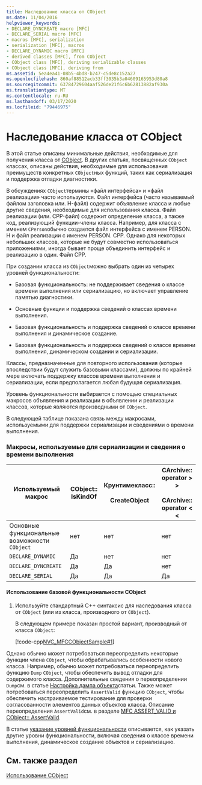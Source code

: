 ```yaml
---
title: Наследование класса от CObject
ms.date: 11/04/2016
helpviewer_keywords:
- DECLARE_DYNCREATE macro [MFC]
- DECLARE_SERIAL macro [MFC]
- macros [MFC], serialization
- serialization [MFC], macros
- DECLARE_DYNAMIC macro [MFC]
- derived classes [MFC], from CObject
- CObject class [MFC], deriving serializable classes
- CObject class [MFC], deriving from
ms.assetid: 5ea4ea41-08b5-4bd8-b247-c5de8c152a27
ms.openlocfilehash: 860af88512acb33ff3035b3a04609165953d80a8
ms.sourcegitcommit: 63784729604aaf526de21f6c6b62813882af930a
ms.translationtype: MT
ms.contentlocale: ru-RU
ms.lasthandoff: 03/17/2020
ms.locfileid: "79446975"
---
```

# <a name="deriving-a-class-from-cobject"></a>Наследование класса от CObject

В этой статье описаны минимальные действия, необходимые для получения класса от [CObject](../mfc/reference/cobject-class.md). В других статьях, посвященных `CObject` классах, описаны действия, необходимые для использования преимуществ конкретных `CObject`ных функций, таких как сериализация и поддержка отладки диагностики.

В обсуждениях `CObject`термины «файл интерфейса» и «файл реализации» часто используются. Файл интерфейса (часто называемый файлом заголовка или. H-файл) содержит объявление класса и любые другие сведения, необходимые для использования класса. Файл реализации (или. CPP-файл) содержит определение класса, а также код, реализующий функции-члены класса. Например, для класса с именем `CPerson`обычно создается файл интерфейса с именем PERSON. H и файл реализации с именем PERSON. CPP. Однако для некоторых небольших классов, которые не будут совместно использоваться приложениями, иногда бывает проще объединить интерфейс и реализацию в один. Файл CPP.

При создании класса из `CObject`можно выбрать один из четырех уровней функциональности:

- Базовая функциональность: не поддерживает сведения о классе времени выполнения или сериализацию, но включает управление памятью диагностики.

- Основные функции и поддержка сведений о классах времени выполнения.

- Базовая функциональность и поддержка сведений о классе времени выполнения и динамическое создание.

- Базовая функциональность и поддержка сведений о классе времени выполнения, динамическом создании и сериализации.

Классы, предназначенные для повторного использования (которые впоследствии будут служить базовыми классами), должны по крайней мере включать поддержку классов времени выполнения и сериализации, если предполагается любая будущая сериализация.

Уровень функциональности выбирается с помощью специальных макросов объявления и реализации в объявлении и реализации классов, которые являются производными от `CObject`.

В следующей таблице показана связь между макросами, используемыми для поддержки сериализации и сведениями о времени выполнения.

### <a name="macros-used-for-serialization-and-run-time-information"></a>Макросы, используемые для сериализации и сведения о времени выполнения

|Используемый макрос|CObject:: IsKindOf|Крунтимекласс::<br /><br /> CreateObject|CArchive:: operator > ><br /><br /> CArchive:: operator < <|
|----------------|-----------------------|--------------------------------------|-------------------------------------------------------|
|Основные функциональные возможности `CObject`|нет|нет|нет|
|`DECLARE_DYNAMIC`|Да|нет|нет|
|`DECLARE_DYNCREATE`|Да|Да|нет|
|`DECLARE_SERIAL`|Да|Да|Да|

#### <a name="to-use-basic-cobject-functionality"></a>Использование базовой функциональности CObject

1. Используйте стандартный C++ синтаксис для наследования класса от `CObject` (или из класса, производного от `CObject`).

   В следующем примере показан простой вариант, производный от класса `CObject`:

   [!code-cpp[NVC_MFCCObjectSample#1](../mfc/codesnippet/cpp/deriving-a-class-from-cobject_1.h)]

Однако обычно может потребоваться переопределить некоторые функции члена `CObject`, чтобы обрабатывались особенности нового класса. Например, обычно может потребоваться переопределить функцию `Dump` `CObject`, чтобы обеспечить вывод отладки для содержимого класса. Дополнительные сведения о переопределении `Dump`см. в статье [Настройка дампа объекта](/previous-versions/visualstudio/visual-studio-2010/sc15kz85(v=vs.100))статьи. Также может потребоваться переопределить `AssertValid` функцию `CObject`, чтобы обеспечить настраиваемое тестирование для проверки согласованности элементов данных объектов класса. Описание переопределения `AssertValid`см. в разделе [MFC ASSERT_VALID и CObject:: AssertValid](reference/diagnostic-services.md#assert_valid).

В статье [указание уровней функциональности](../mfc/specifying-levels-of-functionality.md) описывается, как указать другие уровни функциональности, включая сведения о классе времени выполнения, динамическое создание объектов и сериализацию.

## <a name="see-also"></a>См. также раздел

[Использование CObject](../mfc/using-cobject.md)
